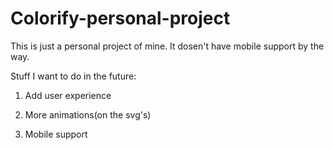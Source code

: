 # Colorify-personal-project
This is just a personal project of mine. It dosen't have mobile support by the way.

Stuff I want to do in the future:

1) Add user experience

2) More animations(on the svg's)

3) Mobile support
